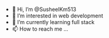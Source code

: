 - 👋 Hi, I’m @SusheelKm513
- 👀 I’m interested in web development
- 🌱 I’m currently learning full stack
- 📫 How to reach me ...

<!---
SusheelKm513/SusheelKm513 is a ✨ special ✨ repository because its `README.md` (this file) appears on your GitHub profile.
You can click the Preview link to take a look at your changes.
--->
